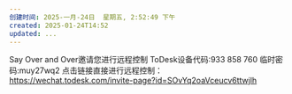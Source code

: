 ```yaml
---
创建时间: 2025-一月-24日  星期五, 2:52:49 下午
created: 2025-01-24T14:52
updated: ...
---
```

Say Over and Over邀请您进行远程控制
ToDesk设备代码:933 858 760
临时密码:muy27wq2
点击链接直接进行远程控制：
https://wechat.todesk.com/invite-page?id=SOvYq2oaVceucv6ttwjlh